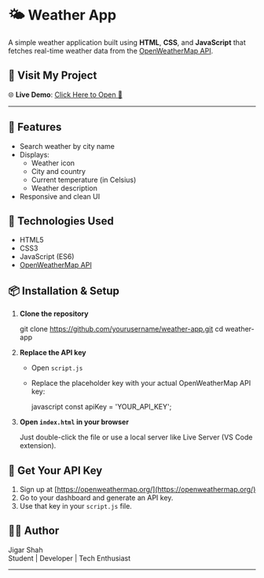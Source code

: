 
# 🌤️ Weather App

A simple weather application built using **HTML**, **CSS**, and **JavaScript** that fetches real-time weather data from the [OpenWeatherMap API](https://openweathermap.org/api).

## 🔗 Visit My Project

🌐 **Live Demo**: [Click Here to Open 🚀](https://jigarshah45.github.io/to-do-list/)

---

## 🚀 Features

- Search weather by city name
- Displays:
  - Weather icon
  - City and country
  - Current temperature (in Celsius)
  - Weather description
- Responsive and clean UI

## 🔧 Technologies Used

- HTML5
- CSS3
- JavaScript (ES6)
- [OpenWeatherMap API](https://openweathermap.org/)

## 📦 Installation & Setup

1. **Clone the repository**
   
   git clone https://github.com/yourusername/weather-app.git
   cd weather-app
   

2. **Replace the API key**
   - Open `script.js`
   - Replace the placeholder key with your actual OpenWeatherMap API key:

     javascript
     const apiKey = 'YOUR_API_KEY';
     

3. **Open `index.html` in your browser**

   Just double-click the file or use a local server like Live Server (VS Code extension).

## 🔑 Get Your API Key

1. Sign up at [https://openweathermap.org/](https://openweathermap.org/)
2. Go to your dashboard and generate an API key.
3. Use that key in your `script.js` file.


## 👨‍💻 Author

Jigar Shah  
Student | Developer | Tech Enthusiast

---

